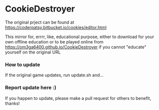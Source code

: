 # CookieDestroyer

The original prject can be found at https://coderpatsy.bitbucket.io/cookies/editor.html

This mirror for, errrr, like, educational purpose, either to download for your own offline education or to be played online from https://om3ga6400.github.io/CookieDestroyer if you cannot "educate" yourself on the original URL

### How to update

If the original game updates, run update.sh and...

### Report update here :)

If you happen to update, please make a pull request for others to benefit, thanks!